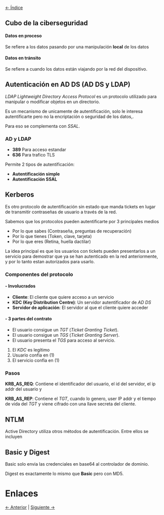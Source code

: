 [<- Índice](../SistemasWindows.md)
## Cubo de la ciberseguridad
#### Datos en proceso
Se refiere a los datos pasando por una manipulación **local** de los datos

#### Datos en tránsito
Se refiere a cuando los datos están viajando por la red del dispositivo.

## Autenticación en AD DS (AD DS y LDAP)

*LDAP* *Lightweight Directory Access Protocol* es un protocolo utilizado para manipular o modificar objetos en un directorio.

Es un mecanismo de unicamente de autentificación, solo le interesa autentificarte pero no la encriptación o seguridad de los datos,.

Para eso se complementa con *SSAL*.

### AD y LDAP

- **389** Para acceso estandar
- **636** Para trafico TLS

Permite 2 tipos de autentificación:

- **Autentificación simple**
- **Autentificación SSAL**

## Kerberos

Es otro protocolo de autentificación sin estado que manda tickets en lugar de transmitir contraseñas de usuario a través de la red.

Sabemos que los protocolos pueden autentificarte por 3 principales medios

- Por lo que sabes (Contraseña, preguntas de recuperación)
- Por lo que tienes (Token, clave, tarjeta)
- Por lo que eres (Retina, huella dactilar)

La idea principal es que los usuarios con tickets pueden presentarlos a un servicio para demostrar que ya se han autenticado en la red anteriormente, y por lo tanto estan autorizados para usarlo.

### Componentes del protocolo

#### - Involucrados

- **Cliente**: El cliente que quiere acceso a un servicio
- **KDC (Key Distribution Centre)**: Un servidor autentificador de *AD DS*
- **Servidor de aplicación**: El servidor al que el cliente quiere acceder

#### - 3 partes del contrato

- El usuario consigue un *TGT* (*Ticket Granting Ticket*).
- El usuario consigue un *TGS* (*Ticket Granting Server*).
- El usuario presenta el *TGS* para acceso al servicio.

1. El *KDC* es legítimo
2. Usuario confia en (1)
3. El servicio confia en (1)

### Pasos

**KRB_AS_REQ**: Contiene el identificador del usuario, el id del servidor, el ip addr del usuario y 

**KRB_AS_REP**: Contiene el *TGT*, cuando lo genero, user IP addr y el tiempo de vida del *TGT* y viene cifrado con una llave secreta del cliente.

## NTLM

Active Directory utiliza otros métodos de autentificación. Entre ellos se incluyen

## Basic y Digest

Basic solo envia las credenciales en base64 al controlador de dominio.

Digest es exactamente lo mismo que **Basic** pero con MD5.

# Enlaces

[<- Anterior](HFC28_08_2024.md) | [Siguiente ->](HFC30_08_2024.md)